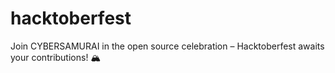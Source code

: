 # hacktoberfest
Join CYBERSAMURAI in the open source celebration – Hacktoberfest awaits your contributions! 🏔
